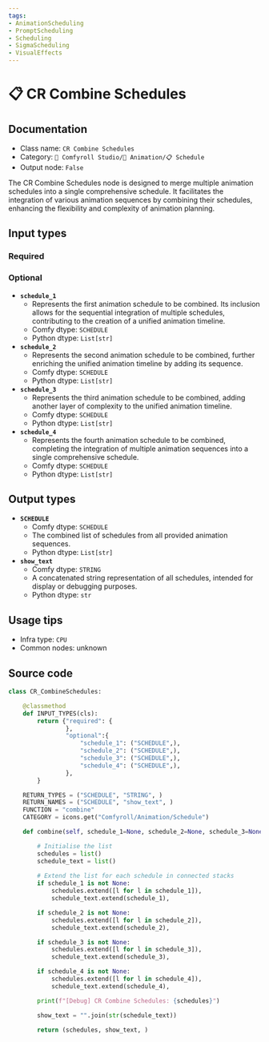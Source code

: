 ```yaml
---
tags:
- AnimationScheduling
- PromptScheduling
- Scheduling
- SigmaScheduling
- VisualEffects
---
```


# 📋 CR Combine Schedules
## Documentation
- Class name: `CR Combine Schedules`
- Category: `🧩 Comfyroll Studio/🎥 Animation/📋 Schedule`
- Output node: `False`

The CR Combine Schedules node is designed to merge multiple animation schedules into a single comprehensive schedule. It facilitates the integration of various animation sequences by combining their schedules, enhancing the flexibility and complexity of animation planning.
## Input types
### Required
### Optional
- **`schedule_1`**
    - Represents the first animation schedule to be combined. Its inclusion allows for the sequential integration of multiple schedules, contributing to the creation of a unified animation timeline.
    - Comfy dtype: `SCHEDULE`
    - Python dtype: `List[str]`
- **`schedule_2`**
    - Represents the second animation schedule to be combined, further enriching the unified animation timeline by adding its sequence.
    - Comfy dtype: `SCHEDULE`
    - Python dtype: `List[str]`
- **`schedule_3`**
    - Represents the third animation schedule to be combined, adding another layer of complexity to the unified animation timeline.
    - Comfy dtype: `SCHEDULE`
    - Python dtype: `List[str]`
- **`schedule_4`**
    - Represents the fourth animation schedule to be combined, completing the integration of multiple animation sequences into a single comprehensive schedule.
    - Comfy dtype: `SCHEDULE`
    - Python dtype: `List[str]`
## Output types
- **`SCHEDULE`**
    - Comfy dtype: `SCHEDULE`
    - The combined list of schedules from all provided animation sequences.
    - Python dtype: `List[str]`
- **`show_text`**
    - Comfy dtype: `STRING`
    - A concatenated string representation of all schedules, intended for display or debugging purposes.
    - Python dtype: `str`
## Usage tips
- Infra type: `CPU`
- Common nodes: unknown


## Source code
```python
class CR_CombineSchedules:

    @classmethod
    def INPUT_TYPES(cls):
        return {"required": {
                },
                "optional":{
                    "schedule_1": ("SCHEDULE",),                
                    "schedule_2": ("SCHEDULE",),
                    "schedule_3": ("SCHEDULE",),
                    "schedule_4": ("SCHEDULE",),                   
                },
        }

    RETURN_TYPES = ("SCHEDULE", "STRING", )
    RETURN_NAMES = ("SCHEDULE", "show_text", )
    FUNCTION = "combine"
    CATEGORY = icons.get("Comfyroll/Animation/Schedule")

    def combine(self, schedule_1=None, schedule_2=None, schedule_3=None, schedule_4=None):

        # Initialise the list
        schedules = list()
        schedule_text = list()
 
        # Extend the list for each schedule in connected stacks
        if schedule_1 is not None:
            schedules.extend([l for l in schedule_1]),
            schedule_text.extend(schedule_1),

        if schedule_2 is not None:
            schedules.extend([l for l in schedule_2]),
            schedule_text.extend(schedule_2),            

        if schedule_3 is not None:
            schedules.extend([l for l in schedule_3]),
            schedule_text.extend(schedule_3),               

        if schedule_4 is not None:
            schedules.extend([l for l in schedule_4]),
            schedule_text.extend(schedule_4),

        print(f"[Debug] CR Combine Schedules: {schedules}")

        show_text = "".join(str(schedule_text))
            
        return (schedules, show_text, )

```
